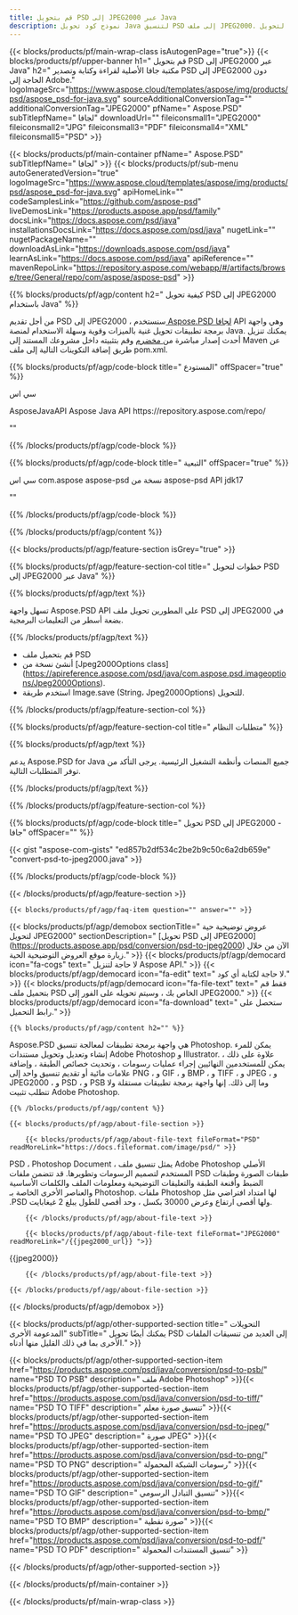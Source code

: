 ```yaml
---
title: قم بتحويل PSD إلى JPEG2000 عبر Java
description: نموذج كود تحويل Java لتنسيق PSD إلى ملف JPEG2000. استخدم رمز المثال هذا لتحويل PSD إلى JPEG2000 داخل أي تطبيق يستند إلى Web أو Desktop Java.
---
```


{{< blocks/products/pf/main-wrap-class isAutogenPage="true">}}
{{< blocks/products/pf/upper-banner h1=" قم بتحويل PSD إلى JPEG2000 عبر Java" h2=" مكتبة جافا الأصلية لقراءة وكتابة وتصدير PSD إلى JPEG2000 دون الحاجة إلى Adobe." logoImageSrc="https://www.aspose.cloud/templates/aspose/img/products/psd/aspose_psd-for-java.svg" sourceAdditionalConversionTag="" additionalConversionTag="JPEG2000" pfName=" Aspose.PSD" subTitlepfName=" لجافا" downloadUrl="" fileiconsmall1="JPEG2000" fileiconsmall2="JPG" fileiconsmall3="PDF" fileiconsmall4="XML" fileiconsmall5="PSD" >}}

{{< blocks/products/pf/main-container pfName=" Aspose.PSD" subTitlepfName=" لجافا" >}}
{{< blocks/products/pf/sub-menu autoGeneratedVersion="true" logoImageSrc="https://www.aspose.cloud/templates/aspose/img/products/psd/aspose_psd-for-java.svg" apiHomeLink="" codeSamplesLink="https://github.com/aspose-psd" liveDemosLink="https://products.aspose.app/psd/family" docsLink="https://docs.aspose.com/psd/java" installationsDocsLink="https://docs.aspose.com/psd/java" nugetLink="" nugetPackageName="" downloadAsLink="https://downloads.aspose.com/psd/java" learnAsLink="https://docs.aspose.com/psd/java" apiReference="" mavenRepoLink="https://repository.aspose.com/webapp/#/artifacts/browse/tree/General/repo/com/aspose/aspose-psd" >}}

{{% blocks/products/pf/agp/content h2=" كيفية تحويل PSD إلى JPEG2000 باستخدام Java" %}}

من أجل تقديم PSD إلى JPEG2000 ، سنستخدم<a href="https://products.aspose.com/psd/java"> Aspose.PSD لجافا</a> API وهي واجهة برمجة تطبيقات تحويل غنية بالميزات وقوية وسهلة الاستخدام لمنصة Java. يمكنك تنزيل أحدث إصدار مباشرة من<a href="https://repository.aspose.com/webapp/#/artifacts/browse/tree/General/repo/com/aspose/aspose-psd"> مخضرم</a> وقم بتثبيته داخل مشروعك المستند إلى Maven عن طريق إضافة التكوينات التالية إلى ملف pom.xml.

{{% blocks/products/pf/agp/code-block title=" المستودع" offSpacer="true" %}}

سي اس

<repository>
<id> AsposeJavaAPI</id>
<name> Aspose Java API</name>
<url> https://repository.aspose.com/repo/</url>
</repository>

""

{{% /blocks/products/pf/agp/code-block %}}

{{% blocks/products/pf/agp/code-block title=" التبعية" offSpacer="true" %}}

سي اس
<dependency>
<groupId> com.aspose</groupId>
<artifactId> aspose-psd</artifactId>
<version> نسخة من aspose-psd API</version>
<classifier> jdk17</classifier>
</dependency>

""

{{% /blocks/products/pf/agp/code-block %}}

{{% /blocks/products/pf/agp/content %}}

{{< blocks/products/pf/agp/feature-section isGrey="true" >}}

{{% blocks/products/pf/agp/feature-section-col title=" خطوات لتحويل PSD إلى JPEG2000 عبر Java" %}}

{{% blocks/products/pf/agp/text %}}

 تسهل واجهة Aspose.PSD API على المطورين تحويل ملف PSD إلى JPEG2000 في بضعة أسطر من التعليمات البرمجية.

{{% /blocks/products/pf/agp/text %}}

- قم بتحميل ملف PSD
- أنشئ نسخة من [Jpeg2000Options class] (https://apireference.aspose.com/psd/java/com.aspose.psd.imageoptions/Jpeg2000Options).
- استخدم طريقة Image.save (String، Jpeg2000Options) للتحويل.


{{% /blocks/products/pf/agp/feature-section-col %}}

{{% blocks/products/pf/agp/feature-section-col title=" متطلبات النظام" %}}

{{% blocks/products/pf/agp/text %}}

 يدعم Aspose.PSD for Java جميع المنصات وأنظمة التشغيل الرئيسية. يرجى التأكد من توفر المتطلبات التالية.

{{% /blocks/products/pf/agp/text %}}

{{% /blocks/products/pf/agp/feature-section-col %}}

{{% blocks/products/pf/agp/code-block title=" تحويل PSD إلى JPEG2000 - جافا" offSpacer="" %}}

{{< gist "aspose-com-gists" "ed857b2df534c2be2b9c50c6a2db659e" "convert-psd-to-jpeg2000.java" >}}

{{% /blocks/products/pf/agp/code-block %}}

{{< /blocks/products/pf/agp/feature-section >}}

    {{< blocks/products/pf/agp/faq-item question="" answer="" >}}
 

<!-- aboutfile Starts -->

{{< blocks/products/pf/agp/demobox sectionTitle=" عروض توضيحية حية لتحويل JPEG2000" sectionDescription=" [تحويل PSD إلى JPEG2000] (https://products.aspose.app/psd/conversion/psd-to-jpeg2000) الآن من خلال زيارة موقع العروض التوضيحية الحية." >}}
        {{< blocks/products/pf/agp/democard icon="fa-cogs" text=" لا حاجة لتنزيل Aspose API." >}}
        {{< blocks/products/pf/agp/democard icon="fa-edit" text=" لا حاجة لكتابة أي كود." >}}
        {{< blocks/products/pf/agp/democard icon="fa-file-text" text=" فقط قم بتحميل ملف PSD الخاص بك ، وسيتم تحويله على الفور إلى JPEG2000." >}}
        {{< blocks/products/pf/agp/democard icon="fa-download" text=" ستحصل على رابط التحميل." >}}

    {{% blocks/products/pf/agp/content h2="" %}}

Aspose.PSD هي واجهة برمجة تطبيقات لمعالجة تنسيق Photoshop. يمكن للمرء إنشاء وتعديل وتحويل مستندات Adobe Photoshop و Illustrator. علاوة على ذلك ، يمكن للمستخدمين النهائيين إجراء عمليات رسومات ، وتحديث خصائص الطبقة ، وإضافة علامات مائية أو تقديم تنسيق واحد إلى PNG ، و GIF ، و BMP ، و TIFF ، و JPEG ، و JPEG2000 ، و PSD ، و PSB وما إلى ذلك. إنها واجهة برمجة تطبيقات مستقلة ولا تتطلب تثبيت Adobe Photoshop.  



    {{% /blocks/products/pf/agp/content %}}

    {{< blocks/products/pf/agp/about-file-section >}}

        {{< blocks/products/pf/agp/about-file-text fileFormat="PSD" readMoreLink="https://docs.fileformat.com/image/psd/" >}}
PSD ، Photoshop Document ، يمثل تنسيق ملف Adobe Photoshop الأصلي المستخدم لتصميم الرسومات وتطويرها. قد تتضمن ملفات PSD طبقات الصورة وطبقات الضبط وأقنعة الطبقة والتعليقات التوضيحية ومعلومات الملف والكلمات الأساسية والعناصر الأخرى الخاصة بـ Photoshop. ملفات Photoshop لها امتداد افتراضي مثل .PSD ولها أقصى ارتفاع وعرض 30000 بكسل ، وحد أقصى للطول يبلغ 2 غيغابايت.

        {{< /blocks/products/pf/agp/about-file-text >}}

        {{< blocks/products/pf/agp/about-file-text fileFormat="JPEG2000" readMoreLink="/{{jpeg2000_url}} ">}}
{{jpeg2000}}

        {{< /blocks/products/pf/agp/about-file-text >}}

    {{< /blocks/products/pf/agp/about-file-section >}}

{{< /blocks/products/pf/agp/demobox >}}

<!-- aboutfile Ends -->

{{< blocks/products/pf/agp/other-supported-section title=" التحويلات المدعومة الأخرى" subTitle=" يمكنك أيضًا تحويل PSD إلى العديد من تنسيقات الملفات الأخرى بما في ذلك القليل منها أدناه." >}}

{{< blocks/products/pf/agp/other-supported-section-item href="https://products.aspose.com/psd/java/conversion/psd-to-psb/" name="PSD TO PSB" description=" ملف Adobe Photoshop" >}}{{< blocks/products/pf/agp/other-supported-section-item href="https://products.aspose.com/psd/java/conversion/psd-to-tiff/" name="PSD TO TIFF" description=" تنسيق صورة معلم" >}}{{< blocks/products/pf/agp/other-supported-section-item href="https://products.aspose.com/psd/java/conversion/psd-to-jpeg/" name="PSD TO JPEG" description=" صورة JPEG" >}}{{< blocks/products/pf/agp/other-supported-section-item href="https://products.aspose.com/psd/java/conversion/psd-to-png/" name="PSD TO PNG" description=" رسومات الشبكة المحمولة" >}}{{< blocks/products/pf/agp/other-supported-section-item href="https://products.aspose.com/psd/java/conversion/psd-to-gif/" name="PSD TO GIF" description=" تنسيق التبادل الرسومي" >}}{{< blocks/products/pf/agp/other-supported-section-item href="https://products.aspose.com/psd/java/conversion/psd-to-bmp/" name="PSD TO BMP" description=" صورة نقطية" >}}{{< blocks/products/pf/agp/other-supported-section-item href="https://products.aspose.com/psd/java/conversion/psd-to-pdf/" name="PSD TO PDF" description=" تنسيق المستندات المحمولة" >}}

{{< /blocks/products/pf/agp/other-supported-section >}}

{{< /blocks/products/pf/main-container >}}
    
{{< /blocks/products/pf/main-wrap-class >}}
